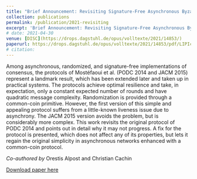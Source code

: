 ```yaml
---
title: "Brief Announcement: Revisiting Signature-Free Asynchronous Byzantine Consensus"
collection: publications
permalink: /publication/2021-revisiting
excerpt: 'Brief Announcement: Revisiting Signature-Free Asynchronous Byzantine Consensus. [Blog Post 1](https://cryptobern.github.io/revisiting/)'
# date: 2021-04-30
venue: [DISC](https://drops.dagstuhl.de/opus/volltexte/2021/14853/) 
paperurl: https://drops.dagstuhl.de/opus/volltexte/2021/14853/pdf/LIPIcs-DISC-2021-51.pdf
# citation: 
---
```

Among asynchronous, randomized, and signature-free implementations of consensus, the protocols of Mostéfaoui et al. (PODC 2014 and JACM 2015) represent a landmark result, which has been extended later and taken up in practical systems. The protocols achieve optimal resilience and take, in expectation, only a constant expected number of rounds and have quadratic message complexity. Randomization is provided through a common-coin primitive. However, the first version of this simple and appealing protocol suffers from a little-known liveness issue due to asynchrony. The JACM 2015 version avoids the problem, but is considerably more complex.
This work revisits the original protocol of PODC 2014 and points out in detail why it may not progress. A fix for the protocol is presented, which does not affect any of its properties, but lets it regain the original simplicity in asynchronous networks enhanced with a common-coin protocol.

_Co-authored by_ Orestis Alpost and Christian Cachin

[Download paper here](https://drops.dagstuhl.de/opus/volltexte/2021/14853/pdf/LIPIcs-DISC-2021-51.pdf) 



